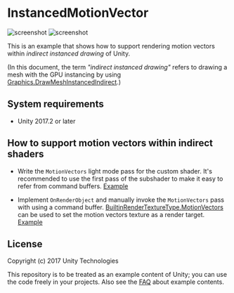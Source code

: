 InstancedMotionVector
=====================

![screenshot](https://i.imgur.com/QUcShdfm.png)
![screenshot](https://i.imgur.com/fpxRPrFm.png)

This is an example that shows how to support rendering motion vectors within
*indirect instanced drawing* of Unity.

(In this document, the term *"indirect instanced drawing"* refers to drawing a
mesh with the GPU instancing by using [Graphics.DrawMeshInstancedIndirect].)

[Graphics.DrawMeshInstancedIndirect]: https://docs.unity3d.com/ScriptReference/Graphics.DrawMeshInstancedIndirect.html

System requirements
-------------------

- Unity 2017.2 or later

How to support motion vectors within indirect shaders
-----------------------------------------------------

- Write the `MotionVectors` light mode pass for the custom shader. It's
  recommended to use the first pass of the subshader to make it easy to refer
  from command buffers. [Example][Example1]

- Implement `OnRenderObject` and manually invoke the `MotionVectors` pass with
  using a command buffer. [BuiltinRenderTextureType.MotionVectors] can be used
  to set the motion vectors texture as a render target. [Example][Example2]

[Example1]: (https://github.com/keijiro/InstancedMotionVector/blob/master/Assets/InstancedMotionVector/InstancedMesh.shader#L13)
[Example2]: (https://github.com/keijiro/InstancedMotionVector/blob/master/Assets/InstancedMotionVector/InstancedMeshDrawer.cs#L116)
[BuiltinRenderTextureType.MotionVectors]: https://docs.unity3d.com/ScriptReference/Rendering.BuiltinRenderTextureType.MotionVectors.html

License
-------

Copyright (c) 2017 Unity Technologies

This repository is to be treated as an example content of Unity; you can use
the code freely in your projects. Also see the [FAQ] about example contents.

[FAQ]: https://unity3d.com/unity/faq#faq-37863
